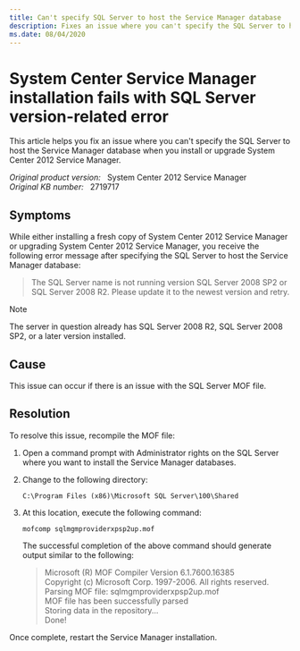 ```yaml
---
title: Can't specify SQL Server to host the Service Manager database
description: Fixes an issue where you can't specify the SQL Server to host the Service Manager database when you install or upgrade System Center 2012 Service Manager.
ms.date: 08/04/2020
---
```

# System Center Service Manager installation fails with SQL Server version-related error

This article helps you fix an issue where you can't specify the SQL Server to host the Service Manager database when you install or upgrade System Center 2012 Service Manager.

_Original product version:_ &nbsp; System Center 2012 Service Manager  
_Original KB number:_ &nbsp; 2719717

## Symptoms

While either installing a fresh copy of System Center 2012 Service Manager or upgrading System Center 2012 Service Manager, you receive the following error message after specifying the SQL Server to host the Service Manager database:

> The SQL Server name is not running version SQL Server 2008 SP2 or SQL Server 2008 R2. Please update it to the newest version and retry.

> [!NOTE]
> The server in question already has SQL Server 2008 R2, SQL Server 2008 SP2, or a later version installed.

## Cause

This issue can occur if there is an issue with the SQL Server MOF file.

## Resolution

To resolve this issue, recompile the MOF file:

1. Open a command prompt with Administrator rights on the SQL Server where you want to install the Service Manager databases.
2. Change to the following directory:

   `C:\Program Files (x86)\Microsoft SQL Server\100\Shared`

3. At this location, execute the following command:

   ```console
   mofcomp sqlmgmproviderxpsp2up.mof
   ```

   The successful completion of the above command should generate output similar to the following:

   > Microsoft (R) MOF Compiler Version 6.1.7600.16385  
   > Copyright (c) Microsoft Corp. 1997-2006. All rights reserved.  
   > Parsing MOF file: sqlmgmproviderxpsp2up.mof  
   > MOF file has been successfully parsed  
   > Storing data in the repository...  
   > Done!

Once complete, restart the Service Manager installation.
